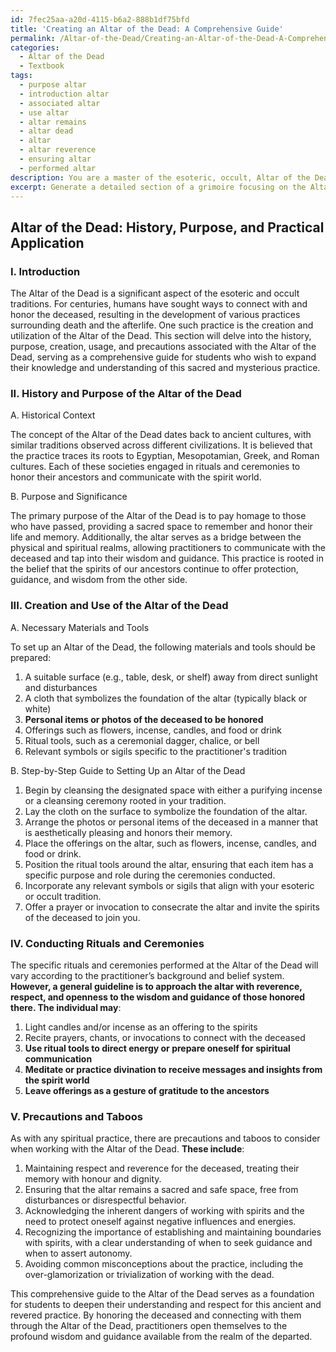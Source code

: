 ```yaml
---
id: 7fec25aa-a20d-4115-b6a2-888b1df75bfd
title: 'Creating an Altar of the Dead: A Comprehensive Guide'
permalink: /Altar-of-the-Dead/Creating-an-Altar-of-the-Dead-A-Comprehensive-Guide/
categories:
  - Altar of the Dead
  - Textbook
tags:
  - purpose altar
  - introduction altar
  - associated altar
  - use altar
  - altar remains
  - altar dead
  - altar
  - altar reverence
  - ensuring altar
  - performed altar
description: You are a master of the esoteric, occult, Altar of the Dead and education, you have written many textbooks on the subject in ways that provide students with rich and deep understanding of the subject. You are being asked to write textbook-like sections on a topic and you do it with full context, explainability, and reliability in accuracy to the true facts of the topic at hand, in a textbook style that a student would easily be able to learn from, in a rich, engaging, and contextual way. Always include relevant context (such as formulas and history), related concepts, and in a way that someone can gain deep insights from.
excerpt: Generate a detailed section of a grimoire focusing on the Altar of the Dead, which comprehensively covers its history, purpose, creation, usage, and precautions. Include a step-by-step guide to setting up an Altar of the Dead, instructions for conducting rituals, and important symbols or tools that may be utilized. Additionally, discuss any taboos or misconceptions associated with this practice and provide insights for students to develop their understanding and respect for this occult tradition.
---
```


## Altar of the Dead: History, Purpose, and Practical Application

### I. Introduction

The Altar of the Dead is a significant aspect of the esoteric and occult traditions. For centuries, humans have sought ways to connect with and honor the deceased, resulting in the development of various practices surrounding death and the afterlife. One such practice is the creation and utilization of the Altar of the Dead. This section will delve into the history, purpose, creation, usage, and precautions associated with the Altar of the Dead, serving as a comprehensive guide for students who wish to expand their knowledge and understanding of this sacred and mysterious practice.

### II. History and Purpose of the Altar of the Dead

A. Historical Context

The concept of the Altar of the Dead dates back to ancient cultures, with similar traditions observed across different civilizations. It is believed that the practice traces its roots to Egyptian, Mesopotamian, Greek, and Roman cultures. Each of these societies engaged in rituals and ceremonies to honor their ancestors and communicate with the spirit world.

B. Purpose and Significance

The primary purpose of the Altar of the Dead is to pay homage to those who have passed, providing a sacred space to remember and honor their life and memory. Additionally, the altar serves as a bridge between the physical and spiritual realms, allowing practitioners to communicate with the deceased and tap into their wisdom and guidance. This practice is rooted in the belief that the spirits of our ancestors continue to offer protection, guidance, and wisdom from the other side.

### III. Creation and Use of the Altar of the Dead

A. Necessary Materials and Tools

To set up an Altar of the Dead, the following materials and tools should be prepared:

1. A suitable surface (e.g., table, desk, or shelf) away from direct sunlight and disturbances
2. A cloth that symbolizes the foundation of the altar (typically black or white)
3. **Personal items or photos of the deceased to be honored**
4. Offerings such as flowers, incense, candles, and food or drink
5. Ritual tools, such as a ceremonial dagger, chalice, or bell
6. Relevant symbols or sigils specific to the practitioner's tradition

B. Step-by-Step Guide to Setting Up an Altar of the Dead

1. Begin by cleansing the designated space with either a purifying incense or a cleansing ceremony rooted in your tradition.
2. Lay the cloth on the surface to symbolize the foundation of the altar.
3. Arrange the photos or personal items of the deceased in a manner that is aesthetically pleasing and honors their memory.
4. Place the offerings on the altar, such as flowers, incense, candles, and food or drink.
5. Position the ritual tools around the altar, ensuring that each item has a specific purpose and role during the ceremonies conducted.
6. Incorporate any relevant symbols or sigils that align with your esoteric or occult tradition.
7. Offer a prayer or invocation to consecrate the altar and invite the spirits of the deceased to join you.

### IV. Conducting Rituals and Ceremonies

The specific rituals and ceremonies performed at the Altar of the Dead will vary according to the practitioner’s background and belief system. **However, a general guideline is to approach the altar with reverence, respect, and openness to the wisdom and guidance of those honored there. The individual may**:

1. Light candles and/or incense as an offering to the spirits
2. Recite prayers, chants, or invocations to connect with the deceased
3. **Use ritual tools to direct energy or prepare oneself for spiritual communication**
4. **Meditate or practice divination to receive messages and insights from the spirit world**
5. **Leave offerings as a gesture of gratitude to the ancestors**

### V. Precautions and Taboos

As with any spiritual practice, there are precautions and taboos to consider when working with the Altar of the Dead. **These include**:

1. Maintaining respect and reverence for the deceased, treating their memory with honour and dignity.
2. Ensuring that the altar remains a sacred and safe space, free from disturbances or disrespectful behavior.
3. Acknowledging the inherent dangers of working with spirits and the need to protect oneself against negative influences and energies.
4. Recognizing the importance of establishing and maintaining boundaries with spirits, with a clear understanding of when to seek guidance and when to assert autonomy.
5. Avoiding common misconceptions about the practice, including the over-glamorization or trivialization of working with the dead.

This comprehensive guide to the Altar of the Dead serves as a foundation for students to deepen their understanding and respect for this ancient and revered practice. By honoring the deceased and connecting with them through the Altar of the Dead, practitioners open themselves to the profound wisdom and guidance available from the realm of the departed.
